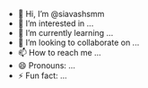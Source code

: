 - 👋 Hi, I’m @siavashsmm
- 👀 I’m interested in ...
- 🌱 I’m currently learning ...
- 💞️ I’m looking to collaborate on ...
- 📫 How to reach me ...
- 😄 Pronouns: ...
- ⚡ Fun fact: ...

<!---
siavashsmm/siavashsmm is a ✨ special ✨ repository because its `README.md` (this file) appears on your GitHub profile.
You can click the Preview link to take a look at your changes.
--->
